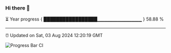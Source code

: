 ### Hi there 👋

⏳ Year progress { █████████████████▁▁▁▁▁▁▁▁▁▁▁▁▁ } 58.88 %

---

⏰ Updated on Sat, 03 Aug 2024 12:20:19 GMT

![Progress Bar CI](https://github.com/liununu/liununu/workflows/Progress%20Bar%20CI/badge.svg)
